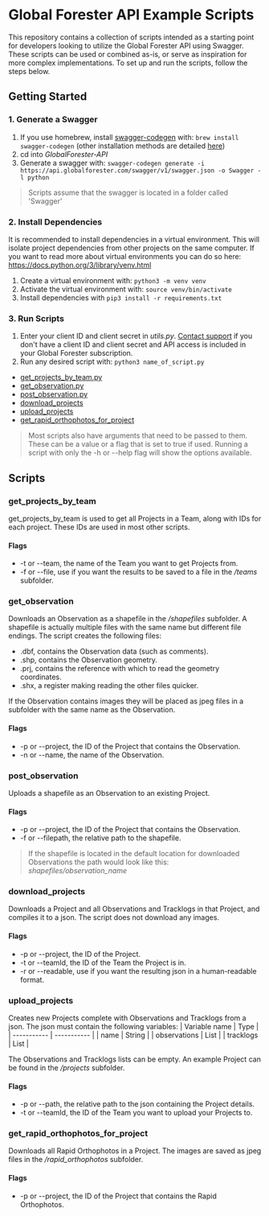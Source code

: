 # Global Forester API Example Scripts

This repository contains a collection of scripts intended as a starting point for developers looking to utilize the Global Forester API using Swagger. These scripts can be used or combined as-is, or serve as inspiration for more complex implementations. To set up and run the scripts, follow the steps below.

## Getting Started

### 1. Generate a Swagger

1. If you use homebrew, install [swagger-codegen](https://github.com/swagger-api/swagger-codegen/tree/3.0.0) with: `brew install swagger-codegen` (other installation methods are detailed [here](https://github.com/swagger-api/swagger-codegen))
2. cd into _GlobalForester-API_
3. Generate a swagger with: `swagger-codegen generate -i https://api.globalforester.com/swagger/v1/swagger.json -o Swagger -l python`

> Scripts assume that the swagger is located in a folder called 'Swagger'

### 2. Install Dependencies

It is recommended to install dependencies in a virtual environment. This will isolate project dependencies from other projects on the same computer. If you want to read more about virtual environments you can do so here: https://docs.python.org/3/library/venv.html

1. Create a virtual environment with: `python3 -m venv venv`
2. Activate the virtual environment with: `source venv/bin/activate`
3. Install dependencies with `pip3 install -r requirements.txt`

### 3. Run Scripts

1. Enter your client ID and client secret in _utils.py_. [Contact support](https://www.globalforester.com/manual#errors-and-support) if you don't have a client ID and client secret and API access is included in your Global Forester subscription.
2. Run any desired script with: `python3 name_of_script.py`

- [get_projects_by_team.py](#get_projects_by_team)
- [get_observation.py](#get_observation)
- [post_observation.py](#post_observation)
- [download_projects](#download_projects)
- [upload_projects](#upload_projects)
- [get_rapid_orthophotos_for_project](#get_rapid_orthophotos_for_project)

> Most scripts also have arguments that need to be passed to them. These can be a value or a flag that is set to true if used. Running a script with only the -h or --help flag will show the options available.

## Scripts

### get_projects_by_team

get_projects_by_team is used to get all Projects in a Team, along with IDs for each project. These IDs are used in most other scripts.

#### Flags

- -t or --team, the name of the Team you want to get Projects from.
- -f or --file, use if you want the results to be saved to a file in the _/teams_ subfolder.

### get_observation

Downloads an Observation as a shapefile in the _/shapefiles_ subfolder. A shapefile is actually multiple files with the same name but different file endings. The script creates the following files:

- .dbf, contains the Observation data (such as comments).
- .shp, contains the Observation geometry.
- .prj, contains the reference with which to read the geometry coordinates.
- .shx, a register making reading the other files quicker.

If the Observation contains images they will be placed as jpeg files in a subfolder with the same name as the Observation.

#### Flags

- -p or --project, the ID of the Project that contains the Observation.
- -n or --name, the name of the Observation.

### post_observation

Uploads a shapefile as an Observation to an existing Project.

#### Flags

- -p or --project, the ID of the Project that contains the Observation.
- -f or --filepath, the relative path to the shapefile.

> If the shapefile is located in the default location for downloaded Observations the path would look like this: _shapefiles/observation_name_

### download_projects

Downloads a Project and all Observations and Tracklogs in that Project, and compiles it to a json. The script does not download any images.

#### Flags

- -p or --project, the ID of the Project.
- -t or --teamId, the ID of the Team the Project is in.
- -r or --readable, use if you want the resulting json in a human-readable format.

### upload_projects

Creates new Projects complete with Observations and Tracklogs from a json. The json must contain the following variables:
| Variable name | Type |
| ----------- | ----------- |
| name | String |
| observations | List |
| tracklogs | List |

The Observations and Tracklogs lists can be empty. An example Project can be found in the _/projects_ subfolder.

#### Flags

- -p or --path, the relative path to the json containing the Project details.
- -t or --teamId, the ID of the Team you want to upload your Projects to.

### get_rapid_orthophotos_for_project

Downloads all Rapid Orthophotos in a Project. The images are saved as jpeg files in the _/rapid_orthophotos_ subfolder.

#### Flags

- -p or --project, the ID of the Project that contains the Rapid Orthophotos.
